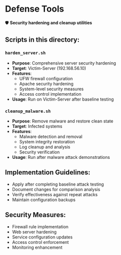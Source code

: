 # Defense Tools

🛡️ **Security hardening and cleanup utilities**

## Scripts in this directory:

### `harden_server.sh`
- **Purpose**: Comprehensive server security hardening
- **Target**: Victim-Server (192.168.56.10)
- **Features**:
  - UFW firewall configuration
  - Apache security hardening
  - System-level security measures
  - Access control implementation
- **Usage**: Run on Victim-Server after baseline testing

### `cleanup_malware.sh`
- **Purpose**: Remove malware and restore clean state
- **Target**: Infected systems
- **Features**:
  - Malware detection and removal
  - System integrity restoration
  - Log cleanup and analysis
  - Security verification
- **Usage**: Run after malware attack demonstrations

## Implementation Guidelines:
- Apply after completing baseline attack testing
- Document changes for comparison analysis
- Verify effectiveness against repeat attacks
- Maintain configuration backups

## Security Measures:
- Firewall rule implementation
- Web server hardening
- Service configuration updates
- Access control enforcement
- Monitoring enhancement
